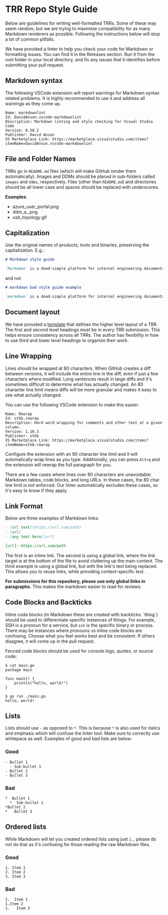 # TRR Repo Style Guide

Below are guidelines for writing well-formatted TRRs. Some of these may seem
random, but we are trying to maximize compatibility for as many Markdown
renderers as possible. Following the instructions below will stop a lot of
common pitfalls.

We have provided a linter to help you check your code for Markdown or formatting
issues. You can find it in the Releases section. Run it from the root folder in
your local directory, and fix any issues that it identifies before submitting
your pull request.

## Markdown syntax

The following VSCode extension will report warnings for Markdown syntax related
problems. It is highly recommended to use it and address all warnings as they
come up.

```text
Name: markdownlint
Id: DavidAnson.vscode-markdownlint
Description: Markdown linting and style checking for Visual Studio Code
Version: 0.58.2
Publisher: David Anson
VS Marketplace Link: https://marketplace.visualstudio.com/items?itemName=DavidAnson.vscode-markdownlint
```

## File and Folder Names

TRRs go in `README.md` files (which will make GitHub render them automatically).
Images and DDMs should be placed in sub-folders called `images` and `ddms`,
respectively. Files (other than `README.md`) and directories should be all lower
case and spaces should be replaced with underscores.

**Examples**:

- azure_user_portal.png
- ddm_a_.png
- usb_topology.gif

## Capitalization

Use the original names of products, tools and binaries, preserving the
capitalization. E.g.:

```markdown
# Markdown style guide

`Markdown` is a dead-simple platform for internal engineering documentation.
```

and not

```markdown
# markdown bad style guide example

`markdown` is a dead-simple platform for internal engineering documentation.
```

## Document layout

We have provided a [template] that defines the higher level layout of a TRR. The
first and second level headings must be in every TRR submission. This helps
ensure consistency across all TRRs. The author has flexibility in how to use
third and lower level headings to organize their work.

## Line Wrapping

Lines should be wrapped at 80 characters. When GitHub creates a diff between
versions, it will include the entire line in the diff, even if just a few
characters where modified. Long sentences result in large diffs and it's
sometimes difficult to determine what has actually changed. An 80 character line
limit means diffs will be more granular and makes it easy to see what actually
changed.

You can use the following VSCode extension to make this easier:

```text
Name: Rewrap
Id: stkb.rewrap
Description: Hard word wrapping for comments and other text at a given column.
Version: 1.16.3
Publisher: stkb
VS Marketplace Link: https://marketplace.visualstudio.com/items?itemName=stkb.rewrap
```

Configure the extension with an 80 character line limit and it will
automatically wrap lines as you type. Additionally, you can press `Alt+q` and
the extension will rewrap the full paragraph for you.

There are a few cases where lines over 80 characters are unavoidable: Markdown
tables, code blocks, and long URLs. In these cases, the 80 char line limit is
not enforced. Our linter automatically excludes these cases, so it's easy to
know if they apply.

## Link Format

Below are three examples of Markdown links:

```markdown
- [url text](https://url.com/path)
- [url]
- [any text here][url]

[url]: https://url.com/path
```

The first is an inline link. The second is using a global link, where the link
target is at the bottom of the file to avoid cluttering up the main content. The
third example is using a global link, but with the link's text being
replaced. This allows you to reuse links, while providing context-specific text.

**For submissions for this repository, please use only global links in
paragraphs.** This makes the markdown easier to read for reviews.

## Code Blocks and Backticks

Inline code blocks (in Markdown these are created with backticks: \`thing\`)
should be used to differentiate specific instances of things. For example, SSH
is a pronoun for a service, but `ssh` is the specific binary or process. There
may be instances where pronouns vs inline code blocks are confusing. Choose what
you feel works best and be consistent. If others disagree, it will come up in
the pull request.

Fenced code blocks should be used for console logs, quotes, or source code:

```text
$ cat main.go
package main

func main() {
    println("hello, world!")
}

$ go run ./main.go
hello, world!
```

## Lists

Lists should use `-` as opposed to `*`. This is because `*` is also used for
italics and emphasis which will confuse the linter tool. Make sure to correctly
use whitepace as well. Examples of good and bad lists are below:

### Good

```text
- Bullet 1
  - Sub-bullet 1
- Bullet 2
- Bullet 3
```

### Bad

```text
*  Bullet 1
  *  Sub-bullet 1
*Bullet 2
*   Bullet 3
```

## Ordered lists

While Markdown will let you created ordered lists using just `1.`, please do not
do that as it's confusing for those reading the raw Markdown files.

### Good

```text
1. Item 1
2. Item 2
3. Item 3
```

### Bad

```text
1.  Item 1
1.Item 2
1.   Item 3
```

[template]: ./TEMPLATE.md
